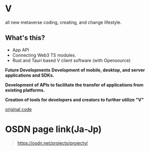 # V
all new metaverse coding, creating, and change lifestyle.

## What's this?
 - App API
 - Connecting Web3 TS modules.
 - Rust and Tauri based V client software (with Opensource)
 
  __Future Developments__
  __Development of mobile, desktop, and server applications and SDKs.__

  __Development of APIs to facilitate the transfer of applications from existing platforms.__
  
  __Creation of tools for developers and creators to further utilize "V"__
  
  [original code](https://github.com/NknightA/varius-website)
  
# OSDN page link(Ja-Jp)

> https://osdn.net/projects/projectv/
